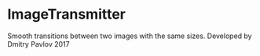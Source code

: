 # ImageTransmitter
Smooth transitions between two images with the same sizes.
Developed by Dmitry Pavlov 2017
